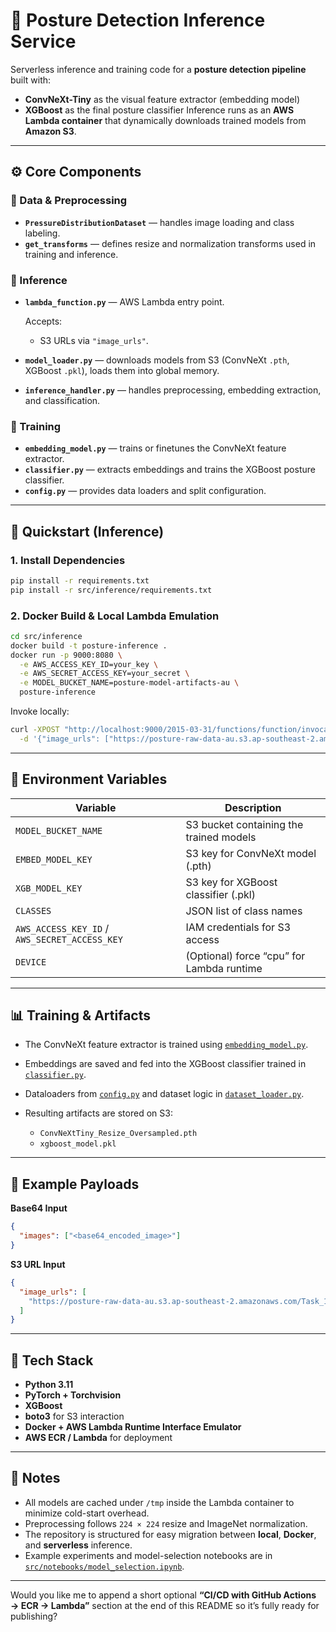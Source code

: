 # 🧠 Posture Detection Inference Service

Serverless inference and training code for a **posture detection pipeline** built with:

- **ConvNeXt-Tiny** as the visual feature extractor (embedding model)
- **XGBoost** as the final posture classifier
  Inference runs as an **AWS Lambda container** that dynamically downloads trained models from **Amazon S3**.

---

## ⚙️ Core Components

### 🧩 Data & Preprocessing

- **`PressureDistributionDataset`** — handles image loading and class labeling.
- **`get_transforms`** — defines resize and normalization transforms used in training and inference.

### 🧩 Inference

- **`lambda_function.py`** — AWS Lambda entry point.

  Accepts:

  - S3 URLs via `"image_urls"`.

- **`model_loader.py`** — downloads models from S3 (ConvNeXt `.pth`, XGBoost `.pkl`), loads them into global memory.
- **`inference_handler.py`** — handles preprocessing, embedding extraction, and classification.

### 🧩 Training

- **`embedding_model.py`** — trains or finetunes the ConvNeXt feature extractor.
- **`classifier.py`** — extracts embeddings and trains the XGBoost posture classifier.
- **`config.py`** — provides data loaders and split configuration.

---

## 🚀 Quickstart (Inference)

### 1. Install Dependencies

```bash
pip install -r requirements.txt
pip install -r src/inference/requirements.txt
```

### 2. Docker Build & Local Lambda Emulation

```bash
cd src/inference
docker build -t posture-inference .
docker run -p 9000:8080 \
  -e AWS_ACCESS_KEY_ID=your_key \
  -e AWS_SECRET_ACCESS_KEY=your_secret \
  -e MODEL_BUCKET_NAME=posture-model-artifacts-au \
  posture-inference
```

Invoke locally:

```bash
curl -XPOST "http://localhost:9000/2015-03-31/functions/function/invocations" \
  -d '{"image_urls": ["https://posture-raw-data-au.s3.ap-southeast-2.amazonaws.com/Task_1_data/VALIDATION/left/left_15527489.jpg"]}'
```

---

## 🔐 Environment Variables

| Variable                                      | Description                               |
| --------------------------------------------- | ----------------------------------------- |
| `MODEL_BUCKET_NAME`                           | S3 bucket containing the trained models   |
| `EMBED_MODEL_KEY`                             | S3 key for ConvNeXt model (.pth)          |
| `XGB_MODEL_KEY`                               | S3 key for XGBoost classifier (.pkl)      |
| `CLASSES`                                     | JSON list of class names                  |
| `AWS_ACCESS_KEY_ID` / `AWS_SECRET_ACCESS_KEY` | IAM credentials for S3 access             |
| `DEVICE`                                      | (Optional) force “cpu” for Lambda runtime |

---

## 📊 Training & Artifacts

- The ConvNeXt feature extractor is trained using [`embedding_model.py`](src/training/embedding_model.py).
- Embeddings are saved and fed into the XGBoost classifier trained in [`classifier.py`](src/training/classifier.py).
- Dataloaders from [`config.py`](src/training/config.py) and dataset logic in [`dataset_loader.py`](src/data/dataset_loader.py).
- Resulting artifacts are stored on S3:

  - `ConvNeXtTiny_Resize_Oversampled.pth`
  - `xgboost_model.pkl`

---

## 🧪 Example Payloads

**Base64 Input**

```json
{
  "images": ["<base64_encoded_image>"]
}
```

**S3 URL Input**

```json
{
  "image_urls": [
    "https://posture-raw-data-au.s3.ap-southeast-2.amazonaws.com/Task_1_data/VALIDATION/right/right_18394201.jpg"
  ]
}
```

---

## 🧰 Tech Stack

- **Python 3.11**
- **PyTorch + Torchvision**
- **XGBoost**
- **boto3** for S3 interaction
- **Docker + AWS Lambda Runtime Interface Emulator**
- **AWS ECR / Lambda** for deployment

---

## 🧠 Notes

- All models are cached under `/tmp` inside the Lambda container to minimize cold-start overhead.
- Preprocessing follows `224 × 224` resize and ImageNet normalization.
- The repository is structured for easy migration between **local**, **Docker**, and **serverless** inference.
- Example experiments and model-selection notebooks are in [`src/notebooks/model_selection.ipynb`](src/notebooks/model_selection.ipynb).

---

Would you like me to append a short optional **“CI/CD with GitHub Actions → ECR → Lambda”** section at the end of this README so it’s fully ready for publishing?
